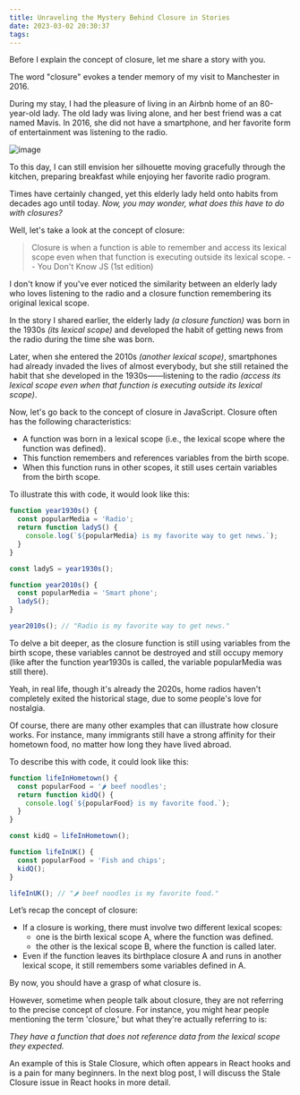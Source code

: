 ```yaml
---
title: Unraveling the Mystery Behind Closure in Stories
date: 2023-03-02 20:30:37
tags:
---
```

Before I explain the concept of closure, let me share a story with you.

The word "closure" evokes a tender memory of my visit to Manchester in 2016.

During my stay, I had the pleasure of living in an Airbnb home of an 80-year-old lady. The old lady was living alone, and her best friend was a cat named Mavis. In 2016, she did not have a smartphone, and her favorite form of entertainment was listening to the radio.

![image](https://user-images.githubusercontent.com/51183663/222784849-cb99ee40-673d-4e0f-a5c9-35bc510b6f62.png)

To this day, I can still envision her silhouette moving gracefully through the kitchen, preparing breakfast while enjoying her favorite radio program.

Times have certainly changed, yet this elderly lady held onto habits from decades ago until today. *Now, you may wonder, what does this have to do with closures?* 

Well, let's take a look at the concept of closure:
> Closure is when a function is able to remember and access its lexical scope even when that function is executing outside its lexical scope.
> -- You Don't Know JS (1st edition)

I don't know if you've ever noticed the similarity between an elderly lady who loves listening to the radio and a closure function remembering its original lexical scope.

In the story I shared earlier, the elderly lady *(a closure function)*  was born in the 1930s *(its lexical scope)* and developed the habit of getting news from the radio during the time she was born.

Later, when she entered the 2010s *(another lexical scope)*, smartphones had already invaded the lives of almost everybody, but she still retained the habit that she developed in the 1930s——listening to the radio *(access its lexical scope even when that function is executing outside its lexical scope)*.

Now, let's go back to the concept of closure in JavaScript. Closure often has the following characteristics:
* A function was born in a lexical scope (i.e., the lexical scope where the function was defined).
* This function remembers and references variables from the birth scope.
* When this function runs in other scopes, it still uses certain variables from the birth scope.

To illustrate this with code, it would look like this:
```js
function year1930s() {
  const popularMedia = 'Radio';
  return function ladyS() {
    console.log(`${popularMedia} is my favorite way to get news.`);
  }
}

const ladyS = year1930s();

function year2010s() {
  const popularMedia = 'Smart phone';
  ladyS(); 
}

year2010s(); // "Radio is my favorite way to get news."
```

To delve a bit deeper, as the closure function is still using variables from the birth scope, these variables cannot be destroyed and still occupy memory (like after the function year1930s is called, the variable popularMedia was still there).

Yeah, in real life, though it's already the 2020s, home radios haven't completely exited the historical stage, due to some people's love for nostalgia.

Of course, there are many other examples that can illustrate how closure works. For instance, many immigrants still have a strong affinity for their hometown food, no matter how long they have lived abroad.

To describe this with code, it could look like this:
```js
function lifeInHometown() {
  const popularFood = '🌶️ beef noodles';
  return function kidQ() {
    console.log(`${popularFood} is my favorite food.`);
  }
}

const kidQ = lifeInHometown();

function lifeInUK() {
  const popularFood = 'Fish and chips';
  kidQ();
}

lifeInUK(); // "🌶️ beef noodles is my favorite food."
```

Let’s recap the concept of closure:
- If a closure is working, there must involve two different lexical scopes:
  - one is the birth lexical scope A, where the function was defined.
  - the other is the lexical scope B, where the function is called later.
- Even if the function leaves its birthplace closure A and runs in another lexical scope, it still remembers some variables defined in A.

By now, you should have a grasp of what closure is.

However, sometime when people talk about closure, they are not referring to the precise concept of closure.
For instance, you might hear people mentioning the term 'closure,' but what they're actually referring to is:

*They have a function that does not reference data from the lexical scope they expected.*

An example of this is Stale Closure, which often appears in React hooks and is a pain for many beginners. In the next blog post, I will discuss the Stale Closure issue in React hooks in more detail.

